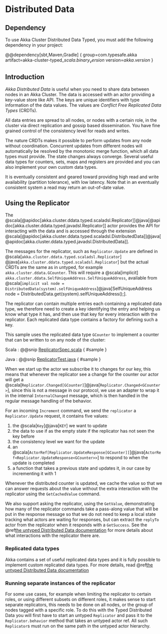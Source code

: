 # Distributed Data

## Dependency

To use Akka Cluster Distributed Data Typed, you must add the following dependency in your project:

@@dependency[sbt,Maven,Gradle] {
  group=com.typesafe.akka
  artifact=akka-cluster-typed_$scala.binary_version$
  version=$akka.version$
}

## Introduction

*Akka Distributed Data* is useful when you need to share data between nodes in an
Akka Cluster. The data is accessed with an actor providing a key-value store like API.
The keys are unique identifiers with type information of the data values. The values
are *Conflict Free Replicated Data Types* (CRDTs).

All data entries are spread to all nodes, or nodes with a certain role, in the cluster
via direct replication and gossip based dissemination. You have fine grained control
of the consistency level for reads and writes.

The nature CRDTs makes it possible to perform updates from any node without coordination.
Concurrent updates from different nodes will automatically be resolved by the monotonic
merge function, which all data types must provide. The state changes always converge.
Several useful data types for counters, sets, maps and registers are provided and
you can also implement your own custom data types.

It is eventually consistent and geared toward providing high read and write availability
(partition tolerance), with low latency. Note that in an eventually consistent system a read may return an
out-of-date value.

## Using the Replicator

The @scala[@apidoc[akka.cluster.ddata.typed.scaladsl.Replicator]]@java[@apidoc[akka.cluster.ddata.typed.javadsl.Replicator]] 
actor provides the API for interacting with the data and is accessed through the extension 
@scala[@apidoc[akka.cluster.ddata.typed.scaladsl.DistributedData]]@java[@apidoc[akka.cluster.ddata.typed.javadsl.DistributedData]].

The messages for the replicator, such as `Replicator.Update` are defined in @scala[`akka.cluster.ddata.typed.scaladsl.Replicator`]
@java[`akka.cluster.ddata.typed.scaladsl.Replicator`] but the actual CRDTs are the 
same as in untyped, for example `akka.cluster.ddata.GCounter`. This will require a @scala[implicit] `akka.cluster.ddata.SelfUniqueAddress.SelfUniqueAddress`,
available from @scala[`implicit val node = DistributedData(system).selfUniqueAddress`]@java[SelfUniqueAddress node = DistributedData.get(system).selfUniqueAddress();].

The replicator can contain multiple entries each containing a replicated data type, we therefore need to create a 
key identifying the entry and helping us know what type it has, and then use that key for every interaction with
the replicator. Each replicated data type contains a factory for defining such a key.

This sample uses the replicated data type `GCounter` to implement a counter that can be written to on any node of the
cluster: 

Scala
:  @@snip [ReplicatorSpec.scala](/akka-cluster-typed/src/test/scala/akka/cluster/ddata/typed/scaladsl/ReplicatorSpec.scala) { #sample }

Java
:  @@snip [ReplicatorTest.java](/akka-cluster-typed/src/test/java/akka/cluster/ddata/typed/javadsl/ReplicatorTest.java) { #sample }


When we start up the actor we subscribe it to changes for our key, this means that whenever the replicator see a change
for the counter our actor will get a @scala[`Replicator.Changed[GCounter]`]@java[`Replicator.Changed<GCounter>`], since
this is not a message in our protocol, we use an adapter to wrap it in the internal `InternalChanged` message, which
is then handled in the regular message handling of the behavior. 

For an incoming `Increment` command, we send the `replicator` a `Replicator.Update` request, it contains five values:

 1. the @scala[`Key`]@java[`KEY`] we want to update
 1. the data to use if as the empty state if the replicator has not seen the key before
 1. the consistency level we want for the update
 1. an @scala[`ActorRef[Replicator.UpdateResponse[GCounter]]`]@java[`ActorRef<Replicator.UpdateResponse<GCounter>>`] 
    to respond to when the update is completed
 1. a function that takes a previous state and updates it, in our case by incrementing it with 1

Whenever the distributed counter is updated, we cache the value so that we can answer requests about the value without
the extra interaction with the replicator using the `GetCachedValue` command.

We also support asking the replicator, using the `GetValue`, demonstrating how many of the replicator commands take
a pass-along value that will be put in the response message so that we do not need to keep a local state tracking
what actors are waiting for responses, but can extract the `replyTo` actor from the replicator when it responds 
with a `GetSuccess`. See the @ref[the untyped Distributed Data documentation](../distributed-data.md#using-the-replicator)
for more details about what interactions with the replicator there are.


### Replicated data types

Akka contains a set of useful replicated data types and it is fully possible to implement custom replicated data types. 
For more details, read @ref[the untyped Distributed Data documentation](../distributed-data.md#data-types) 


### Running separate instances of the replicator

For some use cases, for example when limiting the replicator to certain roles, or using different subsets on different roles,
it makes sense to start separate replicators, this needs to be done on all nodes, or 
the group of nodes tagged with a specific role. To do this with the Typed Distributed Data you will first
have to start an untyped `Replicator` and pass it to the `Replicator.behavior` method that takes an untyped
actor ref. All such `Replicator`s must run on the same path in the untyped actor hierarchy.
 
